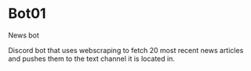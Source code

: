 # Bot01
News bot

Discord bot that uses webscraping to fetch 20 most recent news articles and pushes them to the text channel it is located in.
